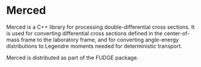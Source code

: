 # Merced

Merced is a C++ library for processing double-differential cross sections. It is used for converting differential cross sections defined in the center-of-mass frame to the laboratory frame, and for converting angle-energy distributions to Legendre moments needed for deterministic transport.

Merced is distributed as part of the FUDGE package.